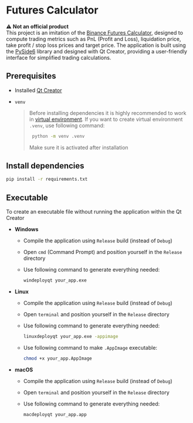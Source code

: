# Futures Calculator 
:warning: **Not an official product**  
This project is an imitation of the [Binance Futures Calculator](https://www.binance.com/en/futures/BTCUSDT_PERPETUAL/calculator), 
designed to compute trading metrics such as PnL (Profit and Loss), liquidation price, take profit / stop loss prices and target price. 
The application is built using the [PySide6](https://pypi.org/project/PySide6/) library and designed with Qt Creator, 
providing a user-friendly interface for simplified trading calculations.

## Prerequisites
- Installed [Qt Creator](https://www.qt.io/product/development-tools)

- `venv`
  > Before installing dependencies it is highly recommended to work in [virtual environment](https://docs.python.org/3/library/venv.html).
  > If you want to create virtual environment `.venv`, use following command:
  > ```bash
  >  python -m venv .venv
  >  ```
  > Make sure it is activated after installation

## Install dependencies 
```bash
pip install -r requirements.txt
```

## Executable 
To create an executable file without running the application within the Qt Creator
- **Windows**
  - Compile the application using `Release` build (instead of `Debug`)
  - Open `cmd` (Command Prompt) and position yourself in the `Release` directory
  - Use following command to generate everything needed:
    
    ```bash
    windeployqt your_app.exe
    ```
- **Linux**
  - Compile the application using `Release` build (instead of `Debug`)
  - Open `terminal` and position yourself in the `Release` directory
  - Use following command to generate everything needed:
    
    ```bash
    linuxdeployqt your_app.exe -appimage
    ```
  - Use following command to make `.AppImage` executable:
 
    ```bash
    chmod +x your_app.AppImage
    ```
- **macOS**
  - Compile the application using `Release` build (instead of `Debug`)
  - Open `terminal` and position yourself in the `Release` directory
  - Use following command to generate everything needed:
    
    ```bash
    macdeployqt your_app.app
    ```
